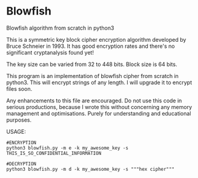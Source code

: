 # Blowfish
Blowfish algorithm from scratch in python3

This is a symmetric key block cipher encryption algorithm developed by Bruce Schneier in 1993. It has good encryption rates and there's no significant cryptanalysis found yet!

The key size can be varied from 32 to 448 bits.
Block size is 64 bits.

This program is an implementation of blowfish cipher from scratch in python3.
This will encrypt strings of any length.
I will upgrade it to encrypt files soon.

Any enhancements to this file are encouraged.
Do not use this code in serious productions, because I wrote this without concerning any memory management and optimisations.
Purely for understanding and educational purposes.

USAGE: 

 ```
 #ENCRYPTION
 python3 blowfish.py -m e -k my_awesome_key -s THIS_IS_SO_CONFIDENTIAL_INFORMATION
 
 #DECRYPTION
 python3 blowfish.py -m d -k my_awesome_key -s """hex cipher"""
 
 
